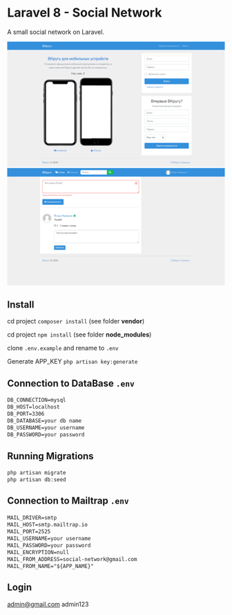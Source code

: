 # Laravel 8 - Social Network

A small social network on Laravel.

![screenshot_1](screenshots/1.png)
![screenshot_2](screenshots/2.png)

## Install
cd project
`composer install` (see folder **vendor**)

cd project
`npm install` (see folder **node_modules**)

clone `.env.example` and rename to `.env`

Generate APP_KEY
`php artisan key:generate`

## Connection to DataBase `.env`
```
DB_CONNECTION=mysql
DB_HOST=localhost
DB_PORT=3306
DB_DATABASE=your db name
DB_USERNAME=your username
DB_PASSWORD=your password
```

## Running Migrations
```
php artisan migrate
php artisan db:seed
```

## Connection to Mailtrap `.env`
```
MAIL_DRIVER=smtp
MAIL_HOST=smtp.mailtrap.io
MAIL_PORT=2525
MAIL_USERNAME=your username
MAIL_PASSWORD=your password
MAIL_ENCRYPTION=null
MAIL_FROM_ADDRESS=social-network@gmail.com
MAIL_FROM_NAME="${APP_NAME}"
```

## Login
admin@gmail.com
admin123